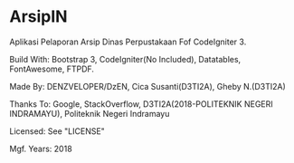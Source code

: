# ArsipIN
Aplikasi Pelaporan Arsip Dinas Perpustakaan Fof CodeIgniter 3.

Build With: Bootstrap 3, CodeIgniter(No Included), Datatables, FontAwesome, FTPDF.

Made By: DENZVELOPER/DzEN, Cica Susanti(D3TI2A), Gheby N.(D3TI2A)

Thanks To: Google, StackOverflow, D3TI2A(2018-POLITEKNIK NEGERI INDRAMAYU), Politeknik Negeri Indramayu

Licensed: See "LICENSE"

Mgf. Years: 2018
